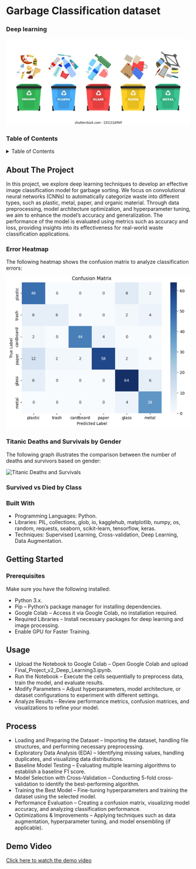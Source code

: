 # Garbage Classification dataset
### Deep learning
![](images/all.png)

### Table of Contents

<details>
  <summary>Table of Contents</summary>

  - [About The Project](#about-the-project)
  - [Built With](#built-with)
  - [Getting Started](#getting-started)
    - [Prerequisites](#prerequisites)
  - [Usage](#usage)
  - [Process](#process)
  - [Demo Video](#demo-video)


</details>

## About The Project
In this project, we explore deep learning techniques to develop an effective image classification model for garbage sorting. We focus on convolutional neural networks (CNNs) to automatically categorize waste into different types, such as plastic, metal, paper, and organic material. Through data preprocessing, model architecture optimization, and hyperparameter tuning, we aim to enhance the model’s accuracy and generalization. The performance of the model is evaluated using metrics such as accuracy and loss, providing insights into its effectiveness for real-world waste classification applications.
### Error Heatmap

The following heatmap shows the confusion matrix to analyze classification errors:

![Error Heatmap](images/matrix.png)

### Titanic Deaths and Survivals by Gender

The following graph illustrates the comparison between the number of deaths and survivors based on gender:

![Titanic Deaths and Survivals](images/Capture.2PNG.PNG)
### Survived vs Died by Class



### Built With
* Programming Languages: Python.
* Libraries: PIL, collections, glob, io, kagglehub, matplotlib, numpy, os, random, requests, seaborn, scikit-learn, tensorflow, keras.
* Techniques: Supervised Learning, Cross-validation, Deep Learning, Data Augmentation.

## Getting Started
### Prerequisites
Make sure you have the following installed:

* Python 3.x.
* Pip – Python’s package manager for installing dependencies.
* Google Colab – Access it via Google Colab, no installation required.
* Required Libraries – Install necessary packages for deep learning and image processing.
* Enable GPU for Faster Training.

## Usage
* Upload the Notebook to Google Colab – Open Google Colab and upload Final_Project_v2_Deep_Learning3.ipynb.
* Run the Notebook – Execute the cells sequentially to preprocess data, train the model, and evaluate results.
* Modify Parameters – Adjust hyperparameters, model architecture, or dataset configurations to experiment with different settings.
* Analyze Results – Review performance metrics, confusion matrices, and visualizations to refine your model.

## Process
* Loading and Preparing the Dataset – Importing the dataset, handling file structures, and performing necessary preprocessing.
* Exploratory Data Analysis (EDA) – Identifying missing values, handling duplicates, and visualizing data distributions.
* Baseline Model Testing – Evaluating multiple learning algorithms to establish a baseline F1 score.
* Model Selection with Cross-Validation – Conducting 5-fold cross-validation to identify the best-performing algorithm.
* Training the Best Model – Fine-tuning hyperparameters and training the dataset using the selected model.
* Performance Evaluation – Creating a confusion matrix, visualizing model accuracy, and analyzing classification performance.
* Optimizations & Improvements – Applying techniques such as data augmentation, hyperparameter tuning, and model ensembling (if applicable).


## Demo Video
[Click here to watch the demo video](https://www.youtube.com/watch?v=GpCbY-wfVFE&t=1s)
